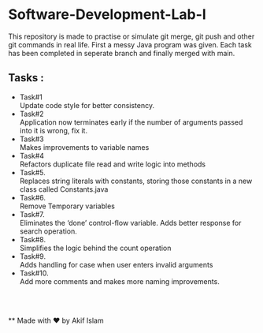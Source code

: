 # Software-Development-Lab-I
This repository is made to practise or simulate git merge, git push and other git commands in real life.
First a messy Java program was given. Each task has been completed in seperate branch and finally merged with main.

## Tasks : 

* Task#1<br>
Update code style for better consistency. <br>
* Task#2<br>
Application now terminates early if the number of arguments passed into it is wrong, fix it.<br>
* Task#3<br>
Makes improvements to variable names<br>
* Task#4<br>
Refactors duplicate file read and write logic into methods<br>
* Task#5.<br>
Replaces string literals with constants, storing those constants in a new class called Constants.java<br>
* Task#6.<br>
Remove Temporary variables<br>
* Task#7.<br>
Eliminates the ‘done’ control-flow variable. Adds better response for search operation.<br>
* Task#8.<br>
Simplifies the logic behind the count operation<br>
* Task#9.<br>
Adds handling for case when user enters invalid arguments<br>
* Task#10.<br>
Add more comments and makes more naming improvements. <br>

<br>
<br>

** Made with ❤️ by Akif Islam
